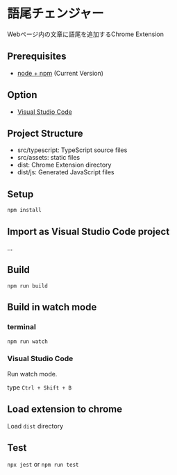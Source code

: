# 語尾チェンジャー

Webページ内の文章に語尾を追加するChrome Extension

## Prerequisites

* [node + npm](https://nodejs.org/) (Current Version)

## Option

* [Visual Studio Code](https://code.visualstudio.com/)


## Project Structure

* src/typescript: TypeScript source files
* src/assets: static files
* dist: Chrome Extension directory
* dist/js: Generated JavaScript files

## Setup

```
npm install
```

## Import as Visual Studio Code project

...

## Build

```
npm run build
```

## Build in watch mode

### terminal

```
npm run watch
```

### Visual Studio Code

Run watch mode.

type `Ctrl + Shift + B`

## Load extension to chrome

Load `dist` directory

## Test
`npx jest` or `npm run test`
